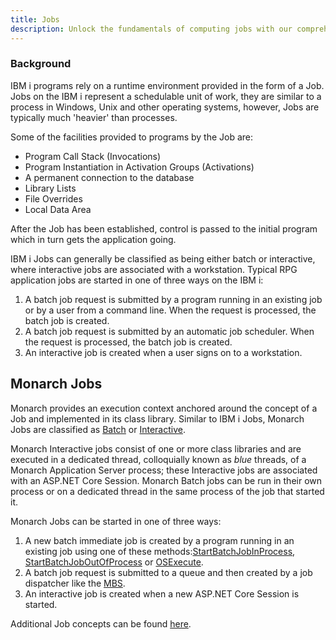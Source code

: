 ```yaml
---
title: Jobs
description: Unlock the fundamentals of computing jobs with our comprehensive overview, designed to provide a foundational understanding for developers, system administrators, and IT professionals. This guide introduces the concept of jobs in the computing world, encompassing batch jobs, interactive jobs, and other job types. Learn about the roles these jobs play in system operations, data processing, and user interaction. From scheduling and execution to monitoring and optimization, our resource offers a broad perspective on how jobs are managed and utilized in various computing environments. Whether you're new to the field or looking to refresh your knowledge, this guide lays the groundwork for mastering job management and execution.
---
```


### Background
IBM i programs rely on a runtime environment provided in the form of a Job. Jobs on the IBM i represent a schedulable unit of work, they are similar to a process in Windows, Unix and other operating systems, however, Jobs are typically much 'heavier' than processes.

Some of the facilities provided to programs by the Job are:
- Program Call Stack (Invocations)
- Program Instantiation in Activation Groups (Activations)
- A permanent connection to the database
- Library Lists
- File Overrides
- Local Data Area

After the Job has been established, control is passed to the initial program which in turn gets the application going.

IBM i Jobs can generally be classified as being either batch or interactive, where interactive jobs are associated with a workstation. Typical RPG application jobs are started in one of three ways on the IBM i:
1.	A batch job request is submitted by a program running in an existing job or by a user from a command line. When the  request is processed, the batch job is created.
2.	A batch job request is submitted by an automatic job scheduler. When the  request is processed, the batch job is created.
3.	An interactive job is created when a user signs on to a workstation.

## Monarch Jobs

Monarch provides an execution context anchored around the concept of a Job and implemented in its class library. Similar to IBM i Jobs, Monarch Jobs are classified as [Batch](batch-jobs.html) or [Interactive](interactive-jobs.html). 

Monarch Interactive jobs consist of one or more class libraries and are executed in a dedicated thread, colloquially known as _blue_ threads, of a Monarch Application Server process; these Interactive jobs are associated with an ASP.NET Core Session.
Monarch Batch jobs can be run in their own process or on a dedicated thread in the same process of the job that started it. 

Monarch Jobs can be started in one of three ways:
1.	A new batch immediate job is created by a program running in an existing job using one of these methods:[StartBatchJobInProcess](batch-jobs.html#osexec--start-batch-job-in-process), [StartBatchJobOutOfProcess](batch-jobs.html#osexec--start-batch-job-out-of-process) or [OSExecute](batch-jobs.html#osexec--start-submitted-job-immediately).
2.	A batch job request is submitted to a queue and then created by a job dispatcher like the [MBS](batch-jobs.html#monarch-batch-subsystem-mbs).
3.	An interactive job is created when a new ASP.NET Core Session is started.

Additional Job concepts can be found [here](/concepts/architecture/application-architecture.html#application-architectures).
